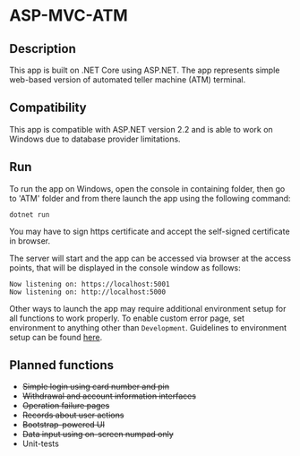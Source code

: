 # ASP-MVC-ATM

## Description

This app is built on .NET Core using ASP.NET. 
The app represents simple web-based version of automated teller machine (ATM) terminal.

## Compatibility

This app is compatible with ASP.NET version 2.2 and is able to work on Windows due to database provider limitations.

## Run

To run the app on Windows, open the console in containing folder, then go to 'ATM' folder and from there launch the app using the following command:

```
dotnet run
```

You may have to sign https certificate and accept the self-signed certificate in browser.

The server will start and the app can be accessed via browser at the access points, that will be displayed in the console window as follows:

```
Now listening on: https://localhost:5001
Now listening on: http://localhost:5000
```

Other ways to launch the app may require additional environment setup for all functions to work properly. To enable custom error page, set environment to anything other than `Development`. Guidelines to environment setup can be found [here](https://docs.microsoft.com/en-us/aspnet/core/fundamentals/environments?view=aspnetcore-2.2).

## Planned functions

* ~~Simple login using card number and pin~~
* ~~Withdrawal and account information interfaces~~
* ~~Operation failure pages~~
* ~~Records about user actions~~
* ~~Bootstrap-powered UI~~
* ~~Data input using on-screen numpad only~~
* Unit-tests